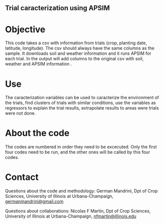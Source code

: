 ## Trial caracterization using APSIM

# Objective
This code takes a csv with information from trials (crop, planting date, latitude, longitude). The csv should always have the same columns as the sample.
It downloads soil and weather information and it runs APSIM for each trial.
In the output will add columns to the original csv with soil, weather and APSIM information .

# Use
The caracterization variables can be used to caracterize the environment of the trials, find clusters of trials with similar conditions, use the variables as regressors to explain the trial results, extrapolate results to areas were trials were not done.

# About the code
The codes are numbered in order they need to be excecuted. Only the first four codes need to be run, and the other ones will be called by this four codes.

# Contact
Questions about the code and methodology: German Mandrini, Dpt of Crop Sciences, University of Illinois at Urbana-Champaign, germanmandrini@gmail.com

Questions about collaborations: Nicolas F Martin, Dpt of Crop Sciences, University of Illinois at Urbana-Champaign, nfmartin@illinois.edu

